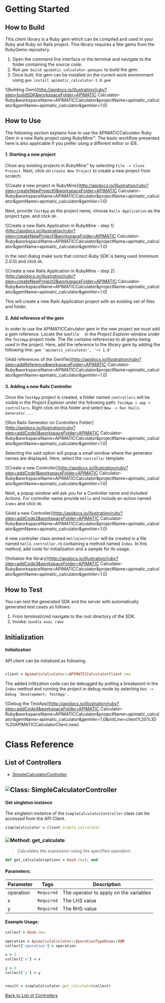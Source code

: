 # Getting Started
## How to Build

This client library is a Ruby gem which can be compiled and used in your Ruby and Ruby on Rails project. This library requires a few gems from the RubyGems repository.

1. Open the command line interface or the terminal and navigate to the folder containing the source code.
2. Run ``` gem build apimatic_calculator.gemspec ``` to build the gem.
3. Once built, the gem can be installed on the current work environment using ``` gem install apimatic_calculator-1.0.gem ```

![Building Gem](http://apidocs.io/illustration/ruby?step=buildSDK&workspaceFolder=APIMATIC Calculator-Ruby&workspaceName=APIMATICCalculator&projectName=apimatic_calculator&gemName=apimatic_calculator&gemVer=1.0)

## How to Use

The following section explains how to use the APIMATICCalculator Ruby Gem in a new Rails project using RubyMine&trade;. The basic workflow presented here is also applicable if you prefer using a different editor or IDE.
    
#### 1. Starting a new project
Close any existing projects in RubyMine&trade; by selecting ``` File -> Close Project ```. Next, click on ``` Create New Project ``` to create a new project from scratch.

![Create a new project in RubyMine](http://apidocs.io/illustration/ruby?step=createNewProject0&workspaceFolder=APIMATIC Calculator-Ruby&workspaceName=APIMATICCalculator&projectName=apimatic_calculator&gemName=apimatic_calculator&gemVer=1.0)

Next, provide ``` TestApp ``` as the project name, choose ``` Rails Application ``` as the project type, and click ``` OK ```.

![Create a new Rails Application in RubyMine - step 1](http://apidocs.io/illustration/ruby?step=createNewProject1&workspaceFolder=APIMATIC Calculator-Ruby&workspaceName=APIMATICCalculator&projectName=apimatic_calculator&gemName=apimatic_calculator&gemVer=1.0)

In the next dialog make sure that correct *Ruby SDK* is being used (minimum 2.0.0) and click ``` OK ```.

![Create a new Rails Application in RubyMine - step 2](http://apidocs.io/illustration/ruby?step=createNewProject2&workspaceFolder=APIMATIC Calculator-Ruby&workspaceName=APIMATICCalculator&projectName=apimatic_calculator&gemName=apimatic_calculator&gemVer=1.0)

This will create a new Rails Application project with an existing set of files and folder.

#### 2. Add reference of the gem
In order to use the APIMATICCalculator gem in the new project we must add a gem reference. Locate the ``` Gemfile	``` in the *Project Explorer* window under the ``` TestApp ``` project node. The file contains references to all gems being used in the project. Here, add the reference to the library gem by adding the following line: ``` gem 'apimatic_calculator', '~> 1.0' ```

![Add references of the Gemfile](http://apidocs.io/illustration/ruby?step=addReference&workspaceFolder=APIMATIC Calculator-Ruby&workspaceName=APIMATICCalculator&projectName=apimatic_calculator&gemName=apimatic_calculator&gemVer=1.0)


#### 3. Adding a new Rails Controller
Once the ``` TestApp ``` project is created, a folder named ``` controllers ``` will be visible in the *Project Explorer* under the following path: ``` TestApp > app > controllers ```. Right click on this folder and select ``` New -> Run Rails Generator... ```.

![Run Rails Generator on Controllers Folder](http://apidocs.io/illustration/ruby?step=addCode0&workspaceFolder=APIMATIC Calculator-Ruby&workspaceName=APIMATICCalculator&projectName=apimatic_calculator&gemName=apimatic_calculator&gemVer=1.0)

Selecting the said option will popup a small window where the generator names are displayed. Here, select the ``` controller ``` template.

![Create a new Controller](http://apidocs.io/illustration/ruby?step=addCode1&workspaceFolder=APIMATIC Calculator-Ruby&workspaceName=APIMATICCalculator&projectName=apimatic_calculator&gemName=apimatic_calculator&gemVer=1.0)

Next, a popup window will ask you for a Controller name and included Actions. For controller name provide ``` Hello ``` and include an action named ``` Index ``` and click ``` OK ```.

![Add a new Controller](http://apidocs.io/illustration/ruby?step=addCode2&workspaceFolder=APIMATIC Calculator-Ruby&workspaceName=APIMATICCalculator&projectName=apimatic_calculator&gemName=apimatic_calculator&gemVer=1.0)

A new controller class anmed ``` HelloController ``` will be created in a file named ``` hello_controller.rb ``` containing a method named ``` Index ```. In this method, add code for initialization and a sample for its usage.

![Initialize the library](http://apidocs.io/illustration/ruby?step=addCode3&workspaceFolder=APIMATIC Calculator-Ruby&workspaceName=APIMATICCalculator&projectName=apimatic_calculator&gemName=apimatic_calculator&gemVer=1.0)

## How to Test

You can test the generated SDK and the server with automatically generated test
cases as follows:

  1. From terminal/cmd navigate to the root directory of the SDK.
  2. Invoke: `bundle exec rake`

## Initialization

#### Initialization

API client can be initialized as following.

```ruby

client = ApimaticCalculator::APIMATICCalculatorClient.new
```

The added initlization code can be debugged by putting a breakpoint in the ``` Index ``` method and running the project in debug mode by selecting ``` Run -> Debug 'Development: TestApp' ```.

![Debug the TestApp](http://apidocs.io/illustration/ruby?step=addCode4&workspaceFolder=APIMATIC Calculator-Ruby&workspaceName=APIMATICCalculator&projectName=apimatic_calculator&gemName=apimatic_calculator&gemVer=1.0&initLine=client%20%3D%20APIMATICCalculatorClient.new)

# Class Reference
## <a name="list_of_controllers"></a>List of Controllers

* [SimpleCalculatorController](#simple_calculator_controller)

## <a name="simple_calculator_controller"></a>![Class: ](http://apidocs.io/img/class.png ".SimpleCalculatorController") SimpleCalculatorController

#### Get singleton instance
The singleton instance of the ``` SimpleCalculatorController ``` class can be accessed from the API Client.
```ruby
simpleCalculator = client.simple_calculator
```

### <a name="get_calculate"></a>![Method: ](http://apidocs.io/img/method.png ".SimpleCalculatorController.get_calculate") get_calculate

> Calculates the expression using the specified operation.

```ruby
def get_calculate(options = Hash.new); end
```

#### Parameters: 

| Parameter | Tags | Description |
|-----------|------|-------------|
| operation |  ``` Required ```  | The operator to apply on the variables |
| x |  ``` Required ```  | The LHS value |
| y |  ``` Required ```  | The RHS value |



#### Example Usage:
```ruby
collect = Hash.new

operation = ApimaticCalculator::OperationTypeEnum::SUM
collect['operation'] = operation

x = 5
collect['x'] = x

y = 6
collect['y'] = y


result = simpleCalculator.get_calculate(collect)

```




[Back to List of Controllers](#list_of_controllers)


